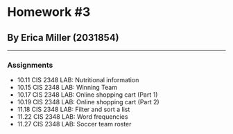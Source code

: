 # Homework #3
## By Erica Miller (2031854)

---

### Assignments

- 10.11 CIS 2348 LAB: Nutritional information
- 10.15 CIS 2348 LAB: Winning Team
- 10.17 CIS 2348 LAB: Online shopping cart (Part 1)
- 10.19 CIS 2348 LAB: Online shopping cart (Part 2)
- 11.18 CIS 2348 LAB: Filter and sort a list
- 11.22 CIS 2348 LAB: Word frequencies 
- 11.27 CIS 2348 LAB: Soccer team roster
